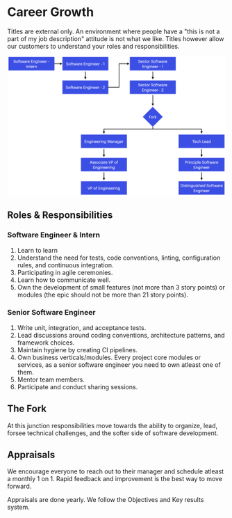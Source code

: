 # Career Growth

Titles are external only. An environment where people have a "this is not a part of my job description" attitude is not what we like. Titles however allow our customers to understand your roles and responsibilities.

![Engineering Career Graph](../../.gitbook/assets/screenshot-2021-03-12-at-2.38.21-pm.png)

## Roles & Responsibilities

### Software Engineer & Intern

1. Learn to learn
2. Understand the need for tests, code conventions, linting, configuration rules, and continuous integration.
3. Participating in agile ceremonies.
4. Learn how to communicate well.
5. Own the development of small features (not more than 3 story points) or modules (the epic should not be more than 21 story points).

### Senior Software Engineer

1. Write unit, integration, and acceptance tests.
2. Lead discussions around coding conventions, architecture patterns, and framework choices.
3. Maintain hygiene by creating CI pipelines.&#x20;
4. Own business verticals/modules. Every project core modules or services, as a senior software engineer you need to own atleast one of them.&#x20;
5. Mentor team members.
6. Participate and conduct sharing sessions.

## The Fork

At this junction responsibilities move towards the ability to organize, lead, forsee technical challenges, and the softer side of software development.&#x20;

## Appraisals

We encourage everyone to reach out to their manager and schedule atleast a monthly 1 on 1. Rapid feedback and improvement is the best way to move forward.

Appraisals are done yearly. We follow the Objectives and Key results system.
